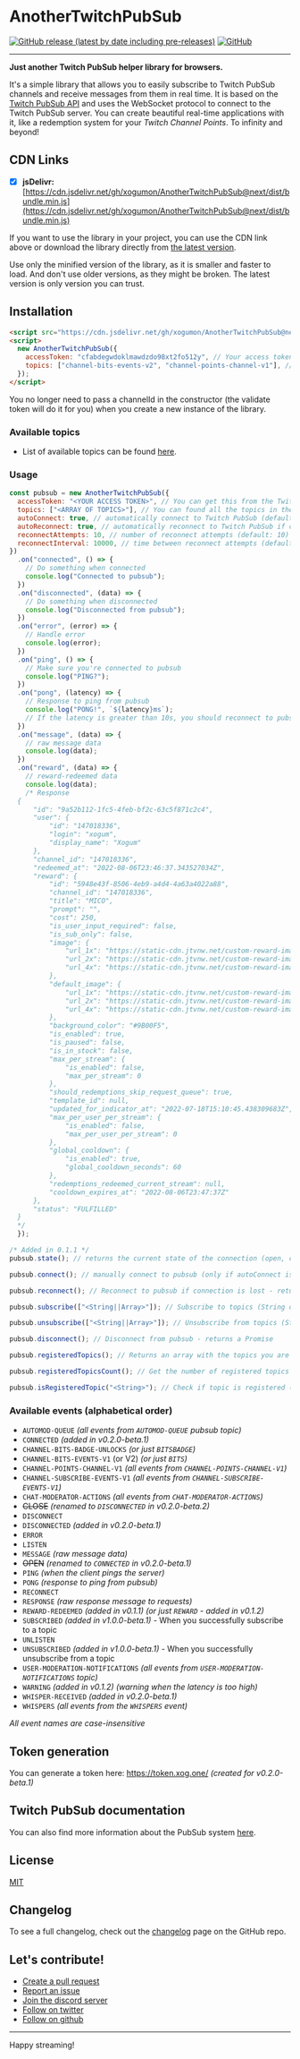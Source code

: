 # AnotherTwitchPubSub

[![GitHub release (latest by date including pre-releases)](https://img.shields.io/github/v/release/xogumon/AnotherTwitchPubSub?color=blueviolet&include_prereleases)](https://github.com/xogumon/AnotherTwitchPubSub/releases/latest) [![GitHub](https://img.shields.io/github/license/xogumon/AnotherTwitchPubSub)](LICENSE)

---

**Just another Twitch PubSub helper library for browsers.**

It's a simple library that allows you to easily subscribe to Twitch PubSub channels and receive messages from them in real time. It is based on the [Twitch PubSub API](https://dev.twitch.tv/docs/pubsub) and uses the WebSocket protocol to connect to the Twitch PubSub server. You can create beautiful real-time applications with it, like a redemption system for your _Twitch Channel Points_. To infinity and beyond!

## CDN Links

- [x] **jsDelivr:** [https://cdn.jsdelivr.net/gh/xogumon/AnotherTwitchPubSub@next/dist/bundle.min.js](https://cdn.jsdelivr.net/gh/xogumon/AnotherTwitchPubSub@next/dist/bundle.min.js)

If you want to use the library in your project, you can use the CDN link above or download the library directly from [the latest version](https://github.com/xogumon/AnotherTwitchPubSub/releases/latest/download/bundle.min.js).

Use only the minified version of the library, as it is smaller and faster to load. And don't use older versions, as they might be broken. The latest version is only version you can trust.

## Installation

```html
<script src="https://cdn.jsdelivr.net/gh/xogumon/AnotherTwitchPubSub@next/dist/bundle.min.js"></script>
<script>
  new AnotherTwitchPubSub({
    accessToken: "cfabdegwdoklmawdzdo98xt2fo512y", // Your access token
    topics: ["channel-bits-events-v2", "channel-points-channel-v1"], // Topics to subscribe to
  });
</script>
```

You no longer need to pass a channelId in the constructor (the validate token will do it for you) when you create a new instance of the library.

### Available topics

- List of available topics can be found [here](https://dev.twitch.tv/docs/pubsub/#available-topics).

### Usage

```js
const pubsub = new AnotherTwitchPubSub({
  accessToken: "<YOUR ACCESS TOKEN>", // You can get this from the Twitch API (required) (see below) - Renamed from "authToken" in v1.0.0-beta.1
  topics: ["<ARRAY OF TOPICS>"], // You can found all the topics in the Twitch PubSub API documentation (https://dev.twitch.tv/docs/pubsub) (required)
  autoConnect: true, // automatically connect to Twitch PubSub (default: true) - added in v0.1.1
  autoReconnect: true, // automatically reconnect to Twitch PubSub if connection is lost (default: true) - added in v0.1.1 - renamed from "reconnect" in v0.1.2
  reconnectAttempts: 10, // number of reconnect attempts (default: 10) - added in v0.1.2
  reconnectInterval: 10000, // time between reconnect attempts (default: 10000) - added in v0.1.2
})
  .on("connected", () => {
    // Do something when connected
    console.log("Connected to pubsub");
  })
  .on("disconnected", (data) => {
    // Do something when disconnected
    console.log("Disconnected from pubsub");
  })
  .on("error", (error) => {
    // Handle error
    console.log(error);
  })
  .on("ping", () => {
    // Make sure you're connected to pubsub
    console.log("PING?");
  })
  .on("pong", (latency) => {
    // Response to ping from pubsub
    console.log("PONG!", `${latency}ms`);
    // If the latency is greater than 10s, you should reconnect to pubsub; If the autoReconnect is enabled, it will automatically reconnect.
  })
  .on("message", (data) => {
    // raw message data
    console.log(data);
  })
  .on("reward", (data) => {
    // reward-redeemed data
    console.log(data);
    /* Response
  {
      "id": "9a52b112-1fc5-4feb-bf2c-63c5f871c2c4",
      "user": {
          "id": "147018336",
          "login": "xogum",
          "display_name": "Xogum"
      },
      "channel_id": "147018336",
      "redeemed_at": "2022-08-06T23:46:37.343527034Z",
      "reward": {
          "id": "5948e43f-8506-4eb9-a4d4-4a63a4022a88",
          "channel_id": "147018336",
          "title": "MICO",
          "prompt": "",
          "cost": 250,
          "is_user_input_required": false,
          "is_sub_only": false,
          "image": {
              "url_1x": "https://static-cdn.jtvnw.net/custom-reward-images/147018336/5948e43f-8506-4eb9-a4d4-4a63a4022a88/8445a5f6-c95d-4bf2-ad3d-d48eddc501fb/custom-1.png",
              "url_2x": "https://static-cdn.jtvnw.net/custom-reward-images/147018336/5948e43f-8506-4eb9-a4d4-4a63a4022a88/8445a5f6-c95d-4bf2-ad3d-d48eddc501fb/custom-2.png",
              "url_4x": "https://static-cdn.jtvnw.net/custom-reward-images/147018336/5948e43f-8506-4eb9-a4d4-4a63a4022a88/8445a5f6-c95d-4bf2-ad3d-d48eddc501fb/custom-4.png"
          },
          "default_image": {
              "url_1x": "https://static-cdn.jtvnw.net/custom-reward-images/default-1.png",
              "url_2x": "https://static-cdn.jtvnw.net/custom-reward-images/default-2.png",
              "url_4x": "https://static-cdn.jtvnw.net/custom-reward-images/default-4.png"
          },
          "background_color": "#9B00F5",
          "is_enabled": true,
          "is_paused": false,
          "is_in_stock": false,
          "max_per_stream": {
              "is_enabled": false,
              "max_per_stream": 0
          },
          "should_redemptions_skip_request_queue": true,
          "template_id": null,
          "updated_for_indicator_at": "2022-07-18T15:10:45.438309683Z",
          "max_per_user_per_stream": {
              "is_enabled": false,
              "max_per_user_per_stream": 0
          },
          "global_cooldown": {
              "is_enabled": true,
              "global_cooldown_seconds": 60
          },
          "redemptions_redeemed_current_stream": null,
          "cooldown_expires_at": "2022-08-06T23:47:37Z"
      },
      "status": "FULFILLED"
  }
  */
  });

/* Added in 0.1.1 */
pubsub.state(); // returns the current state of the connection (open, closed, connecting, disconnected)

pubsub.connect(); // manually connect to pubsub (only if autoConnect is false) - returns a Promise that resolves when the connection is established or rejects if the connection fails

pubsub.reconnect(); // Reconnect to pubsub if connection is lost - returns a Promise

pubsub.subscribe(["<String||Array>"]); // Subscribe to topics (String or Array) - returns a Promise

pubsub.unsubscribe(["<String||Array>"]); // Unsubscribe from topics (String or Array) - returns a Promise

pubsub.disconnect(); // Disconnect from pubsub - returns a Promise

pubsub.registeredTopics(); // Returns an array with the topics you are registered to

pubsub.registeredTopicsCount(); // Get the number of registered topics (Number)

pubsub.isRegisteredTopic("<String>"); // Check if topic is registered (Boolean)
```

### Available events (alphabetical order)

- `AUTOMOD-QUEUE` _(all events from `AUTOMOD-QUEUE` pubsub topic)_
- `CONNECTED` _(added in v0.2.0-beta.1)_
- `CHANNEL-BITS-BADGE-UNLOCKS` _(or just `BITSBADGE`)_
- `CHANNEL-BITS-EVENTS-V1` (or V2) _(or just `BITS`)_
- `CHANNEL-POINTS-CHANNEL-V1` _(all events from `CHANNEL-POINTS-CHANNEL-V1`)_
- `CHANNEL-SUBSCRIBE-EVENTS-V1` _(all events from `CHANNEL-SUBSCRIBE-EVENTS-V1`)_
- `CHAT-MODERATOR-ACTIONS` _(all events from `CHAT-MODERATOR-ACTIONS`)_
- ~~CLOSE~~ _(renamed to `DISCONNECTED` in v0.2.0-beta.2)_
- `DISCONNECT`
- `DISCONNECTED` _(added in v0.2.0-beta.1)_
- `ERROR`
- `LISTEN`
- `MESSAGE` _(raw message data)_
- ~~OPEN~~ _(renamed to `CONNECTED` in v0.2.0-beta.1)_
- `PING` _(when the client pings the server)_
- `PONG` _(response to ping from pubsub)_
- `RECONNECT`
- `RESPONSE` _(raw response message to requests)_
- `REWARD-REDEEMED` _(added in v0.1.1)_ _(or just `REWARD` - added in v0.1.2)_
- `SUBSCRIBED` _(added in v1.0.0-beta.1)_ - When you successfully subscribe to a topic
- `UNLISTEN`
- `UNSUBSCRIBED` _(added in v1.0.0-beta.1)_ - When you successfully unsubscribe from a topic
- `USER-MODERATION-NOTIFICATIONS` _(all events from `USER-MODERATION-NOTIFICATIONS` topic)_
- `WARNING` _(added in v0.1.2)_ _(warning when the latency is too high)_
- `WHISPER-RECEIVED` _(added in v0.2.0-beta.1)_
- `WHISPERS` _(all events from the `WHISPERS` event)_

_All event names are case-insensitive_

## Token generation

You can generate a token here: https://token.xog.one/ _(created for v0.2.0-beta.1)_

## Twitch PubSub documentation

You can also find more information about the PubSub system [here](https://dev.twitch.tv/docs/pubsub/).

## License

[MIT](LICENSE)

## Changelog

To see a full changelog, check out the [changelog](CHANGELOG.md) page on the GitHub repo.

## Let's contribute!

- [Create a pull request](https://github.com/xogumon/AnotherTwitchPubSub/pulls)
- [Report an issue](https://github.com/xogumon/AnotherTwitchPubSub/issues)
- [Join the discord server](https://discord.gg/as7YwYx2wm)
- [Follow on twitter](https://twitter.com/xogumon)
- [Follow on github](https://github.com/xogumon)

---

Happy streaming!

